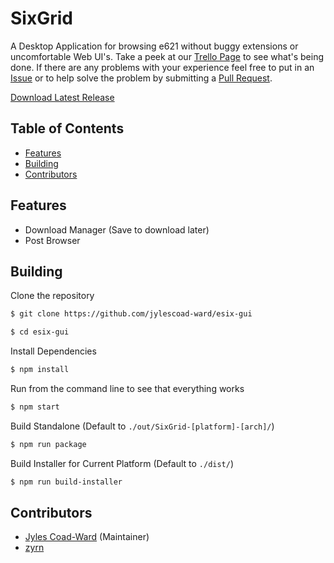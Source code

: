 # SixGrid
A Desktop Application for browsing e621 without buggy extensions or uncomfortable Web UI's. Take a peek at our [Trello Page](https://trello.com/b/2gfzCZg5/sixgrid) to see what's being done. If there are any problems with your experience feel free to put in an [Issue](https://github.com/jylescoad-ward/esix-gui/issues) or to help solve the problem by submitting a [Pull Request](https://github.com/jylescoad-ward/esix-gui/pulls).

[Download Latest Release](https://github.com/jylescoad-ward/esix-gui/releases)

## Table of Contents
- [Features](#Features)
- [Building](#Building)
- [Contributors](#Contributors)

## Features
- Download Manager (Save to download later)
- Post Browser

## Building
Clone the repository
```sh
$ git clone https://github.com/jylescoad-ward/esix-gui

$ cd esix-gui
```

Install Dependencies
```sh
$ npm install
```

Run from the command line to see that everything works
```sh
$ npm start
```


Build Standalone (Default to `./out/SixGrid-[platform]-[arch]/`)
```sh
$ npm run package
```

Build Installer for Current Platform (Default to `./dist/`)
```sh
$ npm run build-installer
```

## Contributors
- [Jyles Coad-Ward](https://github.com/jylescoad-ward) (Maintainer)
- [zyrn](https://github.com/zyme-xd)
